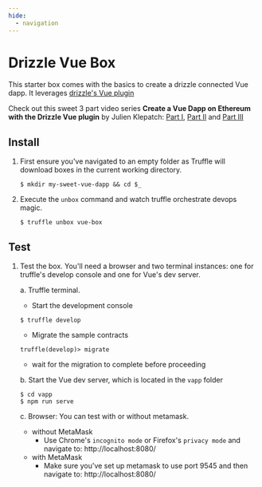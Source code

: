 ```yaml
---
hide:
  - navigation
---
```


# Drizzle Vue Box

This starter box comes with the basics to create a drizzle connected Vue
dapp. It leverages [drizzle's Vue
plugin](https://github.com/trufflesuite/drizzle-suite/tree/develop/packages/vue-plugin#vue-plugin)

Check out this sweet 3 part video series **Create a Vue Dapp on Ethereum with
the Drizzle Vue plugin** by Julien Klepatch: [Part
I](https://www.youtube.com/watch?v=XaVEZ1ucxac), [Part
II](https://www.youtube.com/watch?v=ApJwXfWKl7Q) and [Part
III](https://www.youtube.com/watch?v=xyoztqeYd6U)

## Install

1. First ensure you've navigated to an empty folder as Truffle will download
   boxes in the current working directory.
   ```
   $ mkdir my-sweet-vue-dapp && cd $_
   ```

1. Execute the `unbox` command and watch truffle orchestrate devops magic.
   ```
   $ truffle unbox vue-box
   ```

## Test

1. Test the box. You'll need a browser and two terminal instances: one for
   truffle's develop console and one for Vue's dev server.

   a. Truffle terminal.
     - Start the development console
     ```
     $ truffle develop
     ```
     - Migrate the sample contracts
     ```
     truffle(develop)> migrate
     ```
     - wait for the migration to complete before proceeding

   b. Start the Vue dev server, which is located in the `vapp` folder
   ```
   $ cd vapp
   $ npm run serve
   ```
   c. Browser: You can test with or without metamask.
     - without MetaMask
       - Use Chrome's `incognito mode` or Firefox's `privacy mode` and navigate
         to: http://localhost:8080/
     - with MetaMask
       - Make sure you've set up metamask to use port 9545 and then navigate
         to: http://localhost:8080/

